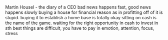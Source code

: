 Martin Housel - the diary of a CEO
bad news happens fast, good news happens slowly
buying a house for financial reason as in profitting off of it is stupid.
buying it to establish a home base is totally okay
sitting on cash is the name of the game. waiting for the right opportunity in cash to invest in sth
best things are difficult, you have to pay in emotion, attention, focus, stress
